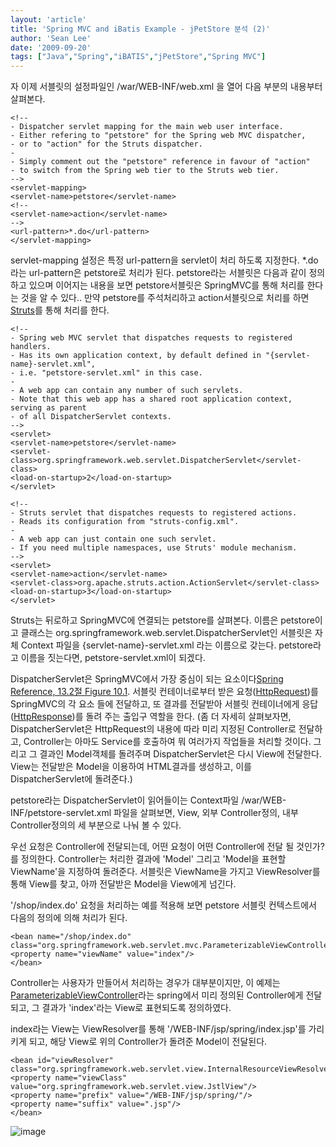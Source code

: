```yaml
---
layout: 'article'
title: 'Spring MVC and iBatis Example - jPetStore 분석 (2)'
author: 'Sean Lee'
date: '2009-09-20'
tags: ["Java","Spring","iBATIS","jPetStore","Spring MVC"]
---
```


자 이제 서블릿의 설정파일인 /war/WEB-INF/web.xml 을 열어 다음 부분의 내용부터 살펴본다.

    <!--
    - Dispatcher servlet mapping for the main web user interface.
    - Either refering to "petstore" for the Spring web MVC dispatcher,
    - or to "action" for the Struts dispatcher.
    -
    - Simply comment out the "petstore" reference in favour of "action"
    - to switch from the Spring web tier to the Struts web tier.
    -->
    <servlet-mapping>
    <servlet-name>petstore</servlet-name>
    <!--
    <servlet-name>action</servlet-name>
    -->
    <url-pattern>*.do</url-pattern>
    </servlet-mapping> 

servlet-mapping 설정은 특정 url-pattern을 servlet이 처리 하도록 지정한다. *.do 라는 url-pattern은 petstore로 처리가 된다. petstore라는 서블릿은 다음과 같이 정의하고 있으며 이어지는 내용을 보면 petstore서블릿은 SpringMVC를 통해 처리를 한다는 것을 알 수 있다.. 만약 petstore를 주석처리하고 action서블릿으로 처리를 하면 [Struts](http://struts.apache.org/)를 통해 처리를 한다.

    <!--
    - Spring web MVC servlet that dispatches requests to registered handlers.
    - Has its own application context, by default defined in "{servlet-name}-servlet.xml",
    - i.e. "petstore-servlet.xml" in this case.
    -
    - A web app can contain any number of such servlets.
    - Note that this web app has a shared root application context, serving as parent
    - of all DispatcherServlet contexts.
    -->
    <servlet>
    <servlet-name>petstore</servlet-name>
    <servlet-class>org.springframework.web.servlet.DispatcherServlet</servlet-class>
    <load-on-startup>2</load-on-startup>
    </servlet>

    <!--
    - Struts servlet that dispatches requests to registered actions.
    - Reads its configuration from "struts-config.xml".
    -
    - A web app can just contain one such servlet.
    - If you need multiple namespaces, use Struts' module mechanism.
    -->
    <servlet>
    <servlet-name>action</servlet-name>
    <servlet-class>org.apache.struts.action.ActionServlet</servlet-class>
    <load-on-startup>3</load-on-startup>
    </servlet> 

Struts는 뒤로하고 SpringMVC에 연결되는 petstore를 살펴본다. 이름은 petstore이고 클래스는 org.springframework.web.servlet.DispatcherServlet인 서블릿은 자체 Context 파일을 {servlet-name}-servlet.xml 라는 이름으로 갖는다. petstore라고 이름을 짓는다면, petstore-servlet.xml이 되겠다.

DispatcherServlet은 SpringMVC에서 가장 중심이 되는 요소이다[Spring Reference, 13.2절 Figure 10.1](http://static.springsource.org/spring/docs/2.5.x/reference/mvc.html#mvc-servlet). 서블릿 컨테이너로부터 받은 요청([HttpRequest](http://java.sun.com/j2ee/1.4/docs/api/javax/servlet/http/HttpServletRequest.html?is-external=true))를 SpringMVC의 각 요소 들에 전달하고, 또 결과를 전달받아 서블릿 컨테이너에게 응답([HttpResponse](http://java.sun.com/j2ee/1.4/docs/api/javax/servlet/http/HttpServletResponse.html?is-external=true))를 돌려 주는 출입구 역할을 한다. (좀 더 자세히 살펴보자면, DispatcherServlet은 HttpRequest의 내용에 따라 미리 지정된 Controller로 전달하고, Controller는 아마도 Service를 호출하여 뭐 여러가지 작업들을 처리할 것이다. 그리고 그 결과인 Model객체를 돌려주며 DispatcherServlet은 다시 View에 전달한다. View는 전달받은 Model을 이용하여 HTML결과를 생성하고, 이를 DispatcherServlet에 돌려준다.)

petstore라는 DispatcherServlet이 읽어들이는 Context파일 /war/WEB-INF/petstore-servlet.xml 파일을 살펴보면, View, 외부 Controller정의, 내부 Controller정의의 세 부분으로 나눠 볼 수 있다.

우선 요청은 Controller에 전달되는데, 어떤 요청이 어떤 Controller에 전달 될 것인가?를 정의한다.  Controller는 처리한 결과에 'Model' 그리고 'Model을 표현할 ViewName'을 지정하여 돌려준다. 서블릿은 ViewName을 가지고 ViewResolver를 통해 View를 찾고, 아까 전달받은 Model을 View에게 넘긴다.

'/shop/index.do' 요청을 처리하는 예를 적용해 보면 petstore 서블릿 컨텍스트에서 다음의 정의에 의해 처리가 된다.

    <bean name="/shop/index.do" class="org.springframework.web.servlet.mvc.ParameterizableViewController">
    <property name="viewName" value="index"/>
    </bean> 

Controller는 사용자가 만들어서 처리하는 경우가 대부분이지만, 이 예제는 [ParameterizableViewController](http://static.springsource.org/spring/docs/2.5.x/api/org/springframework/web/portlet/mvc/ParameterizableViewController.html)라는 spring에서 미리 정의된 Controller에게 전달되고, 그 결과가 'index'라는 View로 표현되도록 정의하였다.

index라는 View는 ViewResolver를 통해 '/WEB-INF/jsp/spring/index.jsp'를 가리키게 되고, 해당 View로 위의 Controller가 돌려준 Model이 전달된다.

    <bean id="viewResolver" class="org.springframework.web.servlet.view.InternalResourceViewResolver">
    <property name="viewClass" value="org.springframework.web.servlet.view.JstlView"/>
    <property name="prefix" value="/WEB-INF/jsp/spring/"/>
    <property name="suffix" value=".jsp"/>
    </bean> 

![image](http://dogfeet-support.appspot.com/static/tistory/149.attachment.Picture%2023.png)

